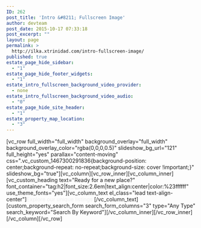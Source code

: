```yaml
---
ID: 262
post_title: 'Intro &#8211; Fullscreen Image'
author: devteam
post_date: 2015-10-17 07:33:18
post_excerpt: ""
layout: page
permalink: >
  http://ilka.xtrinidad.com/intro-fullscreen-image/
published: true
estate_page_hide_sidebar:
  - "1"
estate_page_hide_footer_widgets:
  - "1"
estate_intro_fullscreen_background_video_provider:
  - none
estate_intro_fullscreen_background_video_audio:
  - "0"
estate_page_hide_site_header:
  - "1"
estate_property_map_location:
  - "3"
---
```

[vc_row full_width="full_width" background_overlay="full_width" background_overlay_color="rgba(0,0,0,0.5)" slideshow_bg_url="121" full_height="yes" parallax="content-moving" css=".vc_custom_1467300291836{background-position: center;background-repeat: no-repeat;background-size: cover !important;}" slideshow_bg="true"][vc_column][vc_row_inner][vc_column_inner][vc_custom_heading text="Ready for a new place?" font_container="tag:h2|font_size:2.6em|text_align:center|color:%23ffffff" use_theme_fonts="yes"][vc_column_text el_class="lead text-align-center"]<span style="color: #eee;">Explore our unique listings:</span>[/vc_column_text][custom_property_search_form search_form_columns="3" type="Any Type" search_keyword="Search By Keyword"][/vc_column_inner][/vc_row_inner][/vc_column][/vc_row]